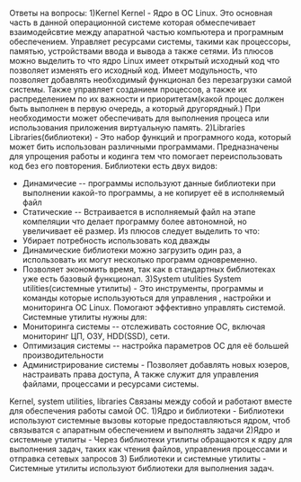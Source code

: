 Ответы на вопросы:
1)Kernel
Kernel - Ядро в ОС Linux. Это основная часть в данной операционной системе
которая обмеспечивает взаимодейсвтие между апаратной частью компьютера и 
програмным обеспечением. Управляет ресурсами системы, такими как 
процессоры, памятью, устройствами ввода и вывода а также сетями.
Из плюсов можно выделить то что ядро Linux имеет открытый исходный код
что позволяет изменять его исходный код. Имеет модульность, что позволяет
добавлять необходимый функционал без перезагрузки самой системы. 
Также управляет созданием процессов, а также их распределением 
по их важности и приоритетам(какой процес должен быть выполнен 
в первую очередь, а который другорядный.)
При необходимости может обеспечивать для выполнения процеса или использования 
приложения виртуальную память.
2)Libraries 
Libraries(библиотеки) - Это набор функций и програмного кода, который может бить использован 
различными программами. Предназначены для упрощения работы и кодинга тем что 
помогает переиспользовать код без его повторения. Библиотеки есть двух видов:
- Динамичесие -- программы используют данные библиотеки при выполнении какой-то
программы, а не копирует её в исполняемый файл
- Статические -- Встраивается в исполняемый файл на этапе компеляции что делает
программу более автономной, но увеличивает её размер. 
Из плюсов следует выделить то что:
- Убирает потребность использовать код дважды
- Динамические библиотеки можно загрузить один раз, а использовать их могут несколько 
программ одновременно.
- Позволяет экономить время, так как в стандартных библиотеках уже есть 
базовый функционал.
3)System utulities
System utilities(системные утилиты) - Это инструменты, программы и команды которые
используються для управления , настройки и мониторинга ОС Linux. Помогают эффективно 
управлять системой.
Системные утилиты нужны для:
- Мониторинга системы -- отслеживать состояние ОС, включая мониторинг ЦП, ОЗУ, HDD(SSD), сети.
- Оптимизация системы -- настройка параметров ОС для её большей производительности
- Администрирование системы - Позволяет добавлять новых юзеров, настраивать права доступа, 
А также служит для управления файлами, процессами и ресурсами системы.

Kernel, system utilities, libraries Связаны между собой и работают вместе для обеспечения
работы самой ОС.
1)Ядро и библиотеки - Библиотеки используют системные вызовы которые предоставляються ядром,
чтоб связыватся с апаратным обеспечением и выполнять задачи
2)Ядро и системные утилиты - Через библиотеки утилиты обращаются к ядру для выполнения
задач, таких как чтения файлов, управления процессами и отправка сетевых запросов 
3) Библиотеки и системные утилиты - Системные утилиты используют библиотеки для выполнения задач.
